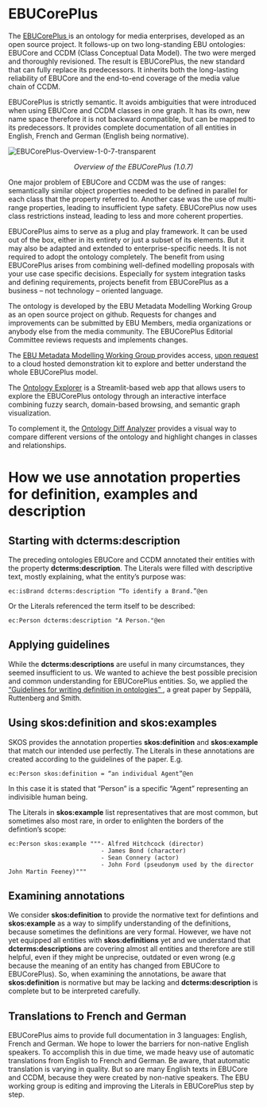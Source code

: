 # EBUCorePlus

<p >
The <a href="https://www.ebu.ch/metadata/ontologies/ebucoreplus/index.html"> EBUCorePlus </a> is an ontology for media enterprises, developed as an open source project. It follows-up on two long-standing EBU ontologies: EBUCore and CCDM (Class Conceptual Data Model). The two were merged and thoroughly revisioned. The result is EBUCorePlus, the new standard that can fully replace its predecessors. It inherits both the long-lasting reliability of EBUCore and the end-to-end coverage of the media value chain of CCDM. 
</p>
<p >
EBUCorePlus is strictly semantic. It avoids ambiguities that were introduced when using EBUCore and CCDM classes in one graph. It has its own, new name space therefore it is not backward compatible, but can be mapped to its predecessors. It provides complete documentation of all entities in English, French and German (English being normative).
</p>

![EBUCorePlus-Overview-1-0-7-transparent](https://github.com/ebu/ebucoreplus/assets/80782611/4606374c-cad5-490f-b58d-a4bd07422b9a)

<p align="center">
  <em>Overview of the EBUCorePlus (1.0.7)</em>  
</p>

</p>
One major problem of EBUCore and CCDM was the use of ranges: semantically similar object properties needed to be defined in parallel for each class that the property referred to. Another case was the use of multi-range properties, leading to insufficient type safety. EBUCorePlus now uses class restrictions instead, leading to less and more coherent properties. 
</p>
<p >
EBUCorePlus aims to serve as a plug and play framework. It can be used out of the box, either in its entirety or just a subset of its elements. But it may also be adapted and extended to enterprise-specific needs. It is not required to adopt the ontology completely. The benefit from using EBUCorePlus arises from combining well-defined modelling proposals with your use case specific decisions. Especially for system integration tasks and defining requirements, projects benefit from EBUCorePlus as a business – not technology – oriented language. 
</p>
<p >
The ontology is developed by the EBU Metadata Modelling Working Group as an open source project on github. Requests for changes and improvements can be submitted by EBU Members, media organizations or anybody else from the media community. The EBUCorePlus Editorial Committee reviews requests and implements changes. 
</p>
<p >
The <a href="https://tech.ebu.ch/groups/mm"> EBU Metadata Modelling Working Group </a> provides access, <a href="mailto:rouxel@ebu.ch"> upon request </a> to a cloud hosted demonstration kit to explore and better understand the whole EBUCorePlus model.
</p>
<p>
The <a href="https://github.com/ebu/ebucoreplus/tree/main/tools/vis/onto-explorer">Ontology Explorer</a> is a Streamlit-based web app that allows users to explore the EBUCorePlus ontology through an interactive interface combining fuzzy search, domain-based browsing, and semantic graph visualization.
</p>
<p>
To complement it, the <a href="https://github.com/ebu/ebucoreplus/tree/main/tools/diff">Ontology Diff Analyzer</a> provides a visual way to compare different versions of the ontology and highlight changes in classes and relationships.
</p>

# How we use annotation properties for definition, examples and description

## Starting with **dcterms:description**
The preceding ontologies EBUCore and CCDM annotated their entities with the property **dcterms:description**. The Literals were filled with descriptive text, mostly explaining, what the entity’s purpose was:
```
ec:isBrand dcterms:description “To identify a Brand.”@en
```
Or the Literals referenced the term itself to be described:
```
ec:Person dcterms:description "A Person."@en
```

## Applying guidelines
While the **dcterms:descriptions** are useful in many circumstances, they seemed insufficient to us. We wanted to achieve the best possible precision and common understanding for EBUCorePlus entities. So, we applied the <a href="https://philpapers.org/archive/SEPGFW.pdf"> “Guidelines for writing definition in ontologies”  </a> , a great paper by Seppälä, Ruttenberg and Smith.

## Using skos:definition and skos:examples
SKOS provides the annotation properties **skos:definition** and **skos:example** that match our intended use perfectly. The Literals in these annotations are created according to the guidelines of the paper. E.g.
```
ec:Person skos:definition = “an individual Agent”@en
```
In this case it is stated that “Person” is a specific “Agent” representing an indivisible human being.

The Literals in **skos:example** list representatives that are most common, but sometimes also most rare, in order to enlighten the borders of the defintion’s scope:
```
ec:Person skos:example """- Alfred Hitchcock (director)
                          - James Bond (character)
                          - Sean Connery (actor)
                          - John Ford (pseudonym used by the director John Martin Feeney)"""
```
## Examining annotations
We consider **skos:definition** to provide the normative text for defintions and **skos:example** as a way to simplify understanding of the definitions, because sometimes the definitions are very formal. However, we have not yet equipped all entities with **skos:definitions** yet and we understand that **dcterms:descriptions** are covering almost all entities and therefore are still helpful, even if they might be unprecise, outdated or even wrong (e.g because the meaning of an entity has changed from EBUCore to EBUCorePlus). So, when examining the annotations, be aware that **skos:definition** is normative but may be lacking and **dcterms:description** is complete but to be interpreted carefully.

## Translations to French and German
EBUCorePlus aims to provide full documentation in 3 languages: English, French and German. We hope to lower the barriers for non-native English speakers. To accomplish this in due time, we made heavy use of automatic translations from English to French and German. Be aware, that automatic translation is varying in quality. But so are many English texts in EBUCore and CCDM, because they were created by non-native speakers. The EBU working group is editing and improving the Literals in EBUCorePlus step by step.

